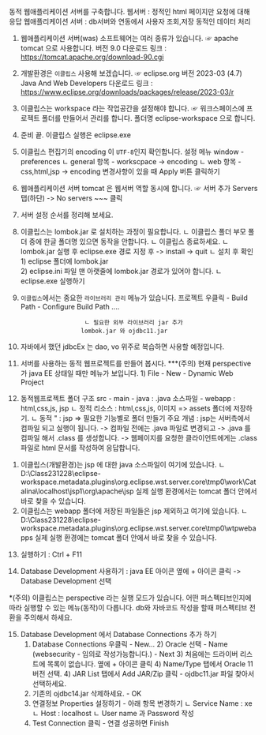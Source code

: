 동적 웹애플리케이션 서버를 구축합니다.
웹서버 : 정적인 html 페이지만 요청에 대해 응답
웹애플리케이션 서버 : db서버와 연동에서 사용자 조회,저장 동적인 데이터 처리

1.  웹애플리케이션 서버(was) 소프트웨어는 여러 종류가 있습니다.
    ☞ apache tomcat 으로 사용합니다. 버전 9.0
    다운로드 링크 : https://tomcat.apache.org/download-90.cgi

2.  개발환경은 `이클립스` 사용해 보겠습니다.
    ☞ eclipse.org 버전 2023-03 (4.7) Java And Web Developers
    다운로드 링크 : https://www.eclipse.org/downloads/packages/release/2023-03/r

3.  이클립스는 workspace 라는 작업공간을 설정해야 합니다.
    ☞ 워크스페이스에 프로젝트 폴더를 만들어서 관리를 합니다.
    폴더명 eclipse-workspace 으로 합니다.

4.  준비 끝. 이클립스 실행은 eclipse.exe

5.  이클립스 편집기의 encoding 이 `UTF-8`인지 확인합니다.
    설정 메뉴 window - preferences
    ㄴ general 항목 - workscpace -> encoding
    ㄴ web 항목 - css,html,jsp -> encoding
    변경사항이 있을 때 Apply 버튼 클릭하기

6.  웹애플리케이션 서버 tomcat 은 웹서버 역할 동시에 합니다.
    ☞ 서버 추가 Servers 탭(하단) -> No servers ~~~ 클릭

7.  서버 설정 순서를 정리해 보세요.

8.  이클립스는 lombok.jar 로 설치하는 과정이 필요합니다.
    ㄴ 이클립스 폴더 부모 폴더 중에 한글 폴더명 있으면 동작을 안합니다.
    ㄴ 이클립스 종료하세요.
    ㄴ lombok.jar 실행 후 eclipse.exe 경로 지정 후 -> install -> quit
    ㄴ 설치 후 확인 1) eclipse 폴더에 lombok.jar  
     2) eclipse.ini 파일 맨 아랫줄에 lombok.jar 경로가 있어야 합니다.
    ㄴ eclipse.exe 실행하기

9.  `이클립스`에서는 중요한 `라이브러리 관리` 메뉴가 있습니다.
    프로젝트 우클릭 - Build Path - Configure Build Path ....

        			      ㄴ 필요한 외부 라이브러리 jar 추가
        				 lombok.jar 와 ojdbc11.jar

10. 자바에서 했던 jdbcEx 는 dao, vo 위주로 복습하면 사용할 예정입니다.

11. 서버를 사용하는 동적 웹프로젝트를 만들어 봅시다.
    \*\*\*(주의) 현재 perspective 가 java EE 상태일 때만 메뉴가 보입니다. 1) File - New - Dynamic Web Project

12. 동적웹프로젝트 폴더 구조
    src - main - java : .java 소스파일 - webapp : html,css,js, jsp
    ㄴ 정적 리소스 : html,css,js, 이미지 => assets 폴더에 저장하기.
    ㄴ 동적 " : jsp => 필요한 기능별로 폴더 만들기
    주요 개념 : jsp는 서버측에서 컴파일 되고 실행이 됩니다.
    -> 컴파일 전에는 .java 파일로 변경되고
    -> .java 를 컴파일 해서 .class 를 생성합니다.
    -> 웹페이지를 요청한 클라이언트에게는 .class 파일로 html 문서를 작성하여 응답합니다.

1)  이클립스(개발환경)는 jsp 에 대한 java 소스파일이 여기에 있습니다.
    ㄴ D:\Class231228\eclipse-workspace\.metadata\.plugins\org.eclipse.wst.server.core\tmp0\work\Catalina\localhost\jsp1\org\apache\jsp
    실제 실행 환경에서는 tomcat 폴더 안에서 바로 찾을 수 있습니다.
2)  이클립스는 webapp 폴더에 저장된 파일들은 jsp 제외하고 여기에 있습니다.
    ㄴ D:\Class231228\eclipse-workspace\.metadata\.plugins\org.eclipse.wst.server.core\tmp0\wtpwebapps
    실제 실행 환경에는 tomcat 폴더 안에서 바로 찾을 수 있습니다.

13. 실행하기 : Ctrl + F11

14. Database Development 사용하기 :
    java EE 아이콘 옆에 + 아이콘 클릭 -> Database Development 선택

\*(주의) 이클립스는 perspective 라는 실행 모드가 있습니다. 어떤 퍼스펙티브인지에 따라
실행할 수 있는 메뉴(동작)이 다릅니다. db와 자바코드 작성을 할때 퍼스펙티브 전환을
주의해서 하세요.

15. Database Development 에서 Database Connections 추가 하기
    1.  Database Connections 우클릭 - New... 2) Oracle 선택 - Name (websecurity - 임의로 작성가능합니다.) - Next 3) 처음에는 드라이버 리스트에 목록이 없습니다. 옆에 + 아이콘 클릭 4) Name/Type 탭에서 Oracle 11 버전 선택. 4) JAR List 탭에서 Add JAR/Zip 클릭 - ojdbc11.jar 파일 찾아서 선택하세요.
    2.  기존의 ojdbc14.jar 삭제하세요. - OK
    3.  연결정보 Properties 설정하기 - 아래 항목 변경하기
        ㄴ Service Name : xe
        ㄴ Host : localhost
        ㄴ User name 과 Password 작성
    4.  Test Connection 클릭 - 연결 성공하면 Finish
